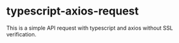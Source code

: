 # typescript-axios-request
This is a simple API request with typescript and axios without SSL verification.
